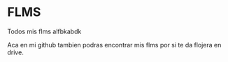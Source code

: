 # FLMS
Todos mis flms alfbkabdk

Aca en mi github tambien podras encontrar mis flms por si te da flojera en drive.
